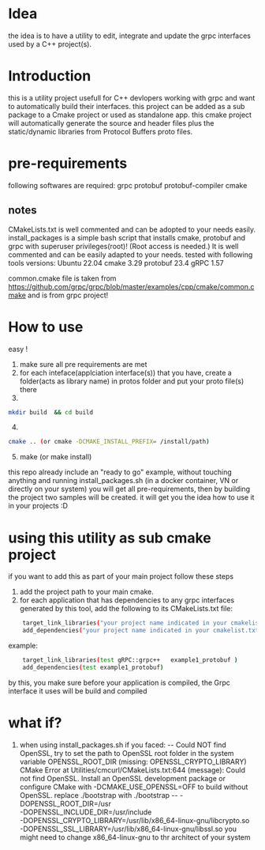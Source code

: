 # Idea

the idea is to have a utility to edit, integrate and update the grpc interfaces used by a C++ project(s).

# Introduction

this is a utility project usefull for C++ devlopers working with grpc and want to automatically build their interfaces. this project can be added as a sub package to a Cmake project or used as standalone app. this cmake project will automatically generate the source and header files plus the static/dynamic libraries from Protocol Buffers proto files.

# pre-requirements

following softwares are required:
grpc
protobuf
protobuf-compiler
cmake

## notes

CMakeLists.txt is well commented and can be adopted to your needs easily.
install_packages is a simple bash script that installs cmake, protobuf and grpc with superuser privileges(root)! (Root access is needed.) It is well commented and can be easily adapted to your needs.
tested with following tools versions:
Ubuntu 22.04
cmake 3.29
protobuf 23.4
gRPC 1.57

common.cmake file is taken from https://github.com/grpc/grpc/blob/master/examples/cpp/cmake/common.cmake and is from grpc project!

# How to use

easy !

1. make sure all pre requirements are met
2. for each inteface(applciation interface(s)) that you have, create a folder(acts as library name) in protos folder and put your proto file(s) there
3.

```bash
mkdir build  && cd build
```

4.

```bash
cmake .. (or cmake -DCMAKE_INSTALL_PREFIX= /install/path)
```

5. make (or make install)

this repo already include an "ready to go" example, without touching anything and running install_packages.sh (in a docker container, VN or directly on your system) you will get all pre-requirements, then by building the project two samples will be created. it will get you the idea how to use it in your projects :D

# using this utility as sub cmake project

if you want to add this as part of your main project follow these steps

1. add the project path to your main cmake.
2. for each application that has dependencies to any grpc interfaces generated by this tool, add the following to its CMakeLists.txt file:

```bash
    target_link_libraries("your project name indicated in your cmakelist.txt" gRPC::grpc++   (name of your protos folder)_protobuf )
    add_dependencies("your project name indicated in your cmakelist.txt" (name of your protos folder)_protobuf)
```

example:

```bash
    target_link_libraries(test gRPC::grpc++   example1_protobuf )
    add_dependencies(test example1_protobuf)
```

by this, you make sure before your application is compiled, the Grpc interface it uses will be build and compiled

# what if?

1. when using install_packages.sh if you faced:
   -- Could NOT find OpenSSL, try to set the path to OpenSSL root folder in the system variable OPENSSL_ROOT_DIR (missing: OPENSSL_CRYPTO_LIBRARY)
   CMake Error at Utilities/cmcurl/CMakeLists.txt:644 (message):
   Could not find OpenSSL. Install an OpenSSL development package or
   configure CMake with -DCMAKE_USE_OPENSSL=OFF to build without OpenSSL.
   replace ./bootstrap with
   ./bootstrap -- -DOPENSSL_ROOT_DIR=/usr \
    -DOPENSSL_INCLUDE_DIR=/usr/include \
    -DOPENSSL_CRYPTO_LIBRARY=/usr/lib/x86_64-linux-gnu/libcrypto.so \
    -DOPENSSL_SSL_LIBRARY=/usr/lib/x86_64-linux-gnu/libssl.so
   you might need to change x86_64-linux-gnu to thr architect of your system
